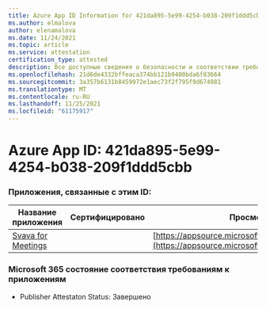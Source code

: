 ```yaml
---
title: Azure App ID Information for 421da895-5e99-4254-b038-209f1ddd5cbb
ms.author: elmalova
author: elenamalova
ms.date: 11/24/2021
ms.topic: article
ms.service: attestation
certification_type: attested
description: Все доступные сведения о безопасности и соответствии требованиям для 421da895-5e99-4254-b038-209f1dddd5cbb.
ms.openlocfilehash: 21d6de4332bffeaca374bb121b9400bda6f83664
ms.sourcegitcommit: 3a357b6131b8459972e1aec73f2f795f9d674981
ms.translationtype: MT
ms.contentlocale: ru-RU
ms.lasthandoff: 11/25/2021
ms.locfileid: "61175917"
---
```

# <a name="azure-app-id-421da895-5e99-4254-b038-209f1ddd5cbb"></a>Azure App ID: 421da895-5e99-4254-b038-209f1ddd5cbb


### <a name="apps-associated-with-this-id"></a>Приложения, связанные с этим ID:
| **Название приложения** | **Сертифицировано** | **Просмотр в AppSource** |
|--------------|---------------|-----------------------|
| [Svava for Meetings](https://docs.microsoft.com/microsoft-365-app-certification/forward/WA200001723) |  | [https://appsource.microsoft.com/product/office/WA200001723](https://appsource.microsoft.com/product/office/WA200001723) |

### <a name="microsoft-365-app-compliance-status"></a>Microsoft 365 состояние соответствия требованиям к приложениям
- Publisher Attestaton Status: Завершено
